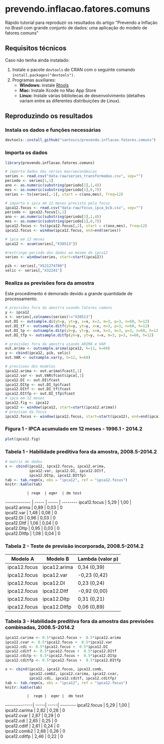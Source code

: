 # prevendo.inflacao.fatores.comuns

Rápido tutorial para reproduzir os resultados do artigo "Prevendo a Inflação no Brasil com grande conjunto de dados: uma aplicação do modelo de fatores comuns"


## Requisitos técnicos

Caso não tenha ainda instalado:

1. Instale o pacote `devtools` do CRAN com o seguinte comando `install.packages("devtools")`.
2. Programas auxiliares:
    - **Windows:** instale [Rtools](http://cran.r-project.org/bin/windows/Rtools/)
    - **Mac:** Instale Xcode no Mac App Store
    - **Linux:** Instale várias bibliotecas de desenvolvimento (detalhes variam entre as diferentes distribuições de Linux).
    
## Reproduzindo os resultados 


### Instala os dados e funções necessárias

```r
devtools::install_github("santoscs/prevendo.inflacao.fatores.comuns")
```

### Importa os dados


```r
library(prevendo.inflacao.fatores.comuns)

# importa dados das séries macroeconômicas
series <- read.csv("data-raw/series_transformadas.csv", sep="")
periodo <- series[1,1]
ano <- as.numeric(substring(periodo[1],1,4))
mes <- as.numeric(substring(periodo[1],6,7))
series <- ts(series[,-1], start = c(ano,mes), freq=12)

# importa o ipca em 12 meses previsto pela focus
ipca12.focus <- read.csv("data-raw/focus_ipca_bcb.csv", sep="")
periodo <- ipca12.focus[1,1]
ano <- as.numeric(substring(periodo[1],1,4))
mes <- as.numeric(substring(periodo[1],6,7))
ipca12.focus <- ts(ipca12.focus[,2], start = c(ano,mes), freq=12)
ipca12.focus <- window(ipca12.focus, end=end(series))

# ipca em 12 meses
ipca12 <- acum(series[,"X38513"])

#restringe periodo dos dados ao mesmo do ipca12
series <- window(series, start=start(ipca12))

pib <- series[,"X521274780"]
selic <- series[,"X32241"]
```

### Realiza as previsões fora da amostra

Este procedimento é demorado devido a grande quantidade de processamento.


```r
# previsões fora da amostra usando fatores comuns
y <- ipca12
x <- series[,colnames(series)!="X38513"]
out.DI <- outsample.di(yh=y, yt=y, x=x, k=3, m=3, p=3, n=60, h=12)
out.DI_tf <- outsample.ditf(yh=y, yt=y, x=x, m=3, p=3, n=60, h=12)
out.DI_tp <- outsample.ditp(yh=y, yt=y, x=x, k=3, m=3, p=3, n=60, h=12)
out.DI_tfp <- outsample.ditfp(yh=y, yt=y, x=x, m=3, p=3, n=60, h=12)

# previsões fora da amostra usando ARIMA e VAR
out.arima <- outsample.arima(ipca12, h=12, k=60)
y <- cbind(ipca12, pib, selic)
out.VAR <- outsample.var(y, h=12, k=60)

# previsoes dos modelos
ipca12.arima <- out.arima$fcast[,1]
ipca12.var <- out.VAR$fcast$ipca[,1]
ipca12.DI <- out.DI$fcast
ipca12.DItp <- out.DI_tp$fcast
ipca12.DItf <- out.DI_tf$fcast
ipca12.DItfp <- out.DI_tfp$fcast
# ipca em 12 meses
ipca12.fig <- ipca12
ipca12 <- window(ipca12, start=start(ipca12.arima))
# previsao da focus
ipca12.focus <- window(ipca12.focus, start=start(ipca12), end=end(ipca12))
```

### Figura 1 - IPCA acumulado em 12 meses - 1996.1 - 2014.2


```r
plot(ipca12.fig)
```



### Tabela 1 - Habilidade preditiva fora da amostra, 2008.5-2014.2


```r
# matriz de dados 
x <- cbind(ipca12, ipca12.focus, ipca12.arima,
           ipca12.var, ipca12.DI, ipca12.DItf, 
           ipca12.DItp, ipca12.DItfp)
tab <- tab.reqm(x, obs = "ipca12", ref = "ipca12.focus")
knitr::kable(tab)
```


              | reqm  | eqmr  | dm test 
------------- | ----- | ----- | --------
ipca12.focus  | 5,29  | 1,00  |         
ipca12.arima  | 0,89  | 0,03  | 0       
ipca12.var    | 1,48  | 0,08  | 0       
ipca12.DI     | 0,96  | 0,03  | 0       
ipca12.DItf   | 1,06  | 0,04  | 0       
ipca12.DItp   | 0,95  | 0,03  | 0       
ipca12.DItfp  | 1,08  | 0,04  | 0       

### Tabela 2 - Teste de previsão incorporada, 2008.5-2014.2


Modelo A      | Modelo B      | Lambda (valor p) 
------------- | ------------- | -----------------
ipca12.focus  | ipca12.arima  | 0,34 (0,39)      
ipca12.focus  | ipca12.var    | -0,23 (0,42)     
ipca12.focus  | ipca12.DI     | 0,23 (0,24)      
ipca12.focus  | ipca12.DItf   | -0,92 (0,00)     
ipca12.focus  | ipca12.DItp   | 0,31 (0,21)      
ipca12.focus  | ipca12.DItfp  | 0,06 (0,89)      

### Tabela 3 - Habilidade preditiva fora da amostra das previsões combinadas, 2008.5-2014.2


```r
ipca12.carima <- 0.5*ipca12.focus +  0.5*ipca12.arima
ipca12.cvar <- 0.5*ipca12.focus +  0.5*ipca12.var
ipca12.cdi <- 0.5*ipca12.focus +  0.5*ipca12.DI
ipca12.cditf <- 0.5*ipca12.focus +  0.5*ipca12.DItf
ipca12.cditp <- 0.5*ipca12.focus +  0.5*ipca12.DItp
ipca12.cditfp <- 0.5*ipca12.focus +  0.5*ipca12.DItfp

x <- cbind(ipca12, ipca12.focus, ipca12.comb,
           ipca12.comb2, ipca12.carima, ipca12.cvar,
           ipca12.cdi, ipca12.cditf, ipca12.cditfp)
tab <- tab.reqm(x, obs = "ipca12", ref = "ipca12.focus")
knitr::kable(tab)
```


              |  reqm |  eqmr |  dm test 
--------------|  -----|  -----|  --------
ipca12.focus  |  5,29 |  1,00 |          
ipca12.carima |  2,82 |  0,28 |  0       
ipca12.cvar   |  2,87 |  0,29 |  0       
ipca12.cdi    |  2,65 |  0,25 |  0       
ipca12.cditf  |  2,61 |  0,24 |  0       
ipca12.comb2  |  2,68 |  0,26 |  0       
ipca12.cditfp |  2,46 |  0,22 |  0       
